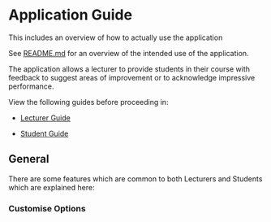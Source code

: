# Application Guide

This includes an overview of how to actually use the application

See [README.md](http://stgit.dcs.gla.ac.uk/tp3-2018-ese1/dissertation/blob/master/README.md) for an overview of the intended use of the application.

The application allows a lecturer to provide students in their course with feedback to suggest areas of improvement or to acknowledge impressive performance.

View the following guides before proceeding in:
*  [Lecturer Guide](http://stgit.dcs.gla.ac.uk/tp3-2018-ese1/dissertation/blob/131-improve-program-documentation/docs/program-docs/general/Lecturer-Guide.md)

*  [Student Guide](http://stgit.dcs.gla.ac.uk/tp3-2018-ese1/dissertation/blob/131-improve-program-documentation/docs/program-docs/general/Student-Guide.md)


## General

There are some features which are common to both Lecturers and Students which are explained here:

### Customise Options
